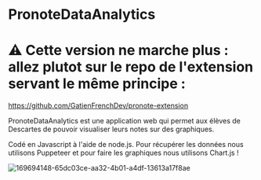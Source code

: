 # PronoteDataAnalytics

# ⚠️ Cette version ne marche plus : allez plutot sur le repo de l'extension servant le même principe :
https://github.com/GatienFrenchDev/pronote-extension

PronoteDataAnalytics est une application web qui permet aux élèves de Descartes de pouvoir visualiser leurs notes sur des graphiques.

Codé en Javascript à l'aide de node.js.
Pour récupérer les données nous utilisons Puppeteer et pour faire les graphiques nous utilisons Chart.js !

![169694148-65dc03ce-aa32-4b01-a4df-13613a17f8ae](https://user-images.githubusercontent.com/80203026/175023147-6268ac66-5533-41d9-ac49-fe060efec022.png)

